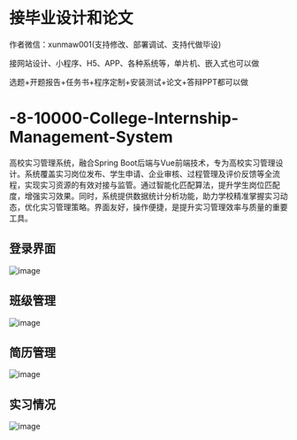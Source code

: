 # 接毕业设计和论文
作者微信：xunmaw001(支持修改、部署调试、支持代做毕设)

接网站设计、小程序、H5、APP、各种系统等，单片机、嵌入式也可以做

选题+开题报告+任务书+程序定制+安装测试+论文+答辩PPT都可以做
# -8-10000-College-Internship-Management-System
高校实习管理系统，融合Spring Boot后端与Vue前端技术，专为高校实习管理设计。系统覆盖实习岗位发布、学生申请、企业审核、过程管理及评价反馈等全流程，实现实习资源的有效对接与监管。通过智能化匹配算法，提升学生岗位匹配度，增强实习效果。同时，系统提供数据统计分析功能，助力学校精准掌握实习动态，优化实习管理策略。界面友好，操作便捷，是提升实习管理效率与质量的重要工具。
## 登录界面
![image](https://github.com/user-attachments/assets/a0509fb5-11ca-47ae-b6ed-5918f532ff94)
## 班级管理
![image](https://github.com/user-attachments/assets/fbdf7c48-847b-43ce-95ec-cefe8ca3557d)
## 简历管理
![image](https://github.com/user-attachments/assets/9ee9cf7f-51a8-4ca0-9860-9bace16e661b)
## 实习情况
![image](https://github.com/user-attachments/assets/ce183970-2518-4591-a854-dd195176df8b)
